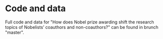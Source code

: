 # Code and data
Full code and data for "How does Nobel prize awarding shift the research topics of Nobelists’ coauthors and non-coauthors?" can be found in brunch "master".
